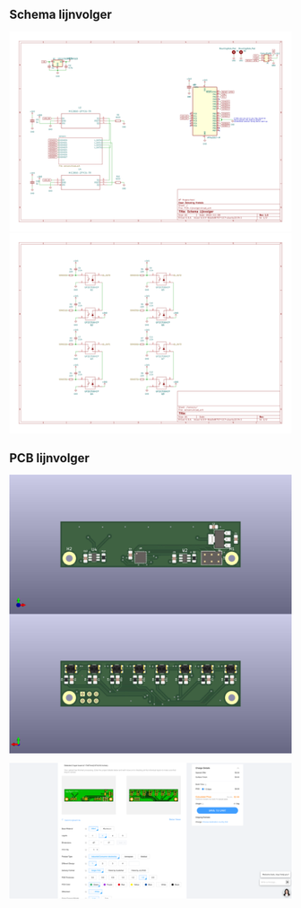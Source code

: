 ## Schema lijnvolger



![Daan-DekoningKrekels-PCB-lijnvolger](assets/PCB-lijnvolger.svg)![Daan-DekoningKrekels-PCB-lijnvolger-sensors](assets/PCB-lijnvolger-sensors.svg)

## PCB lijnvolger

![Daan-DekoningKrekels-3d-oo2](assets/Daan-DekoningKrekels-3d-oo2.jpg)

![Daan-DekoningKrekels-test-oo2](assets/Daan-DekoningKrekels-test-oo2.png)

